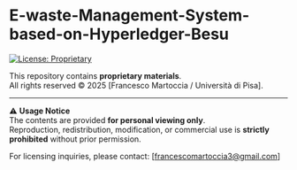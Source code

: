 # E-waste-Management-System-based-on-Hyperledger-Besu

[![License: Proprietary](https://img.shields.io/badge/license-Proprietary-red.svg)](./LICENSE)

This repository contains **proprietary materials**.  
All rights reserved © 2025 [Francesco Martoccia / Università di Pisa].  

---

⚠️ **Usage Notice**  
The contents are provided **for personal viewing only**.  
Reproduction, redistribution, modification, or commercial use is **strictly prohibited** without prior permission.  

For licensing inquiries, please contact: [francescomartoccia3@gmail.com]
